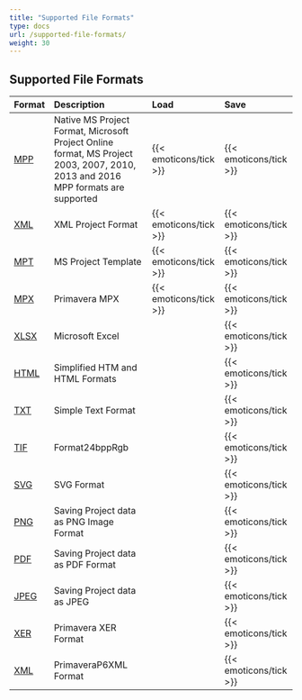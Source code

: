 ```yaml
---
title: "Supported File Formats"
type: docs
url: /supported-file-formats/
weight: 30
---
```


## **Supported File Formats**

|**Format**|**Description**|**Load**|**Save**|
| :- | :- | :- | :- |
|[MPP](https://docs.fileformat.com/project-management/mpp/)|Native MS Project Format, Microsoft Project Online format, MS Project 2003, 2007, 2010, 2013 and 2016 MPP formats are supported|{{< emoticons/tick >}}|{{< emoticons/tick >}}|
|[XML](https://docs.fileformat.com/web/xml/)|XML Project Format|{{< emoticons/tick >}}|{{< emoticons/tick >}} |
|[MPT](https://docs.fileformat.com/project-management/mpt/)|MS Project Template|{{< emoticons/tick >}}|{{< emoticons/tick >}}|
|[MPX](https://docs.fileformat.com/project-management/mpx/)|Primavera MPX|{{< emoticons/tick >}}|{{< emoticons/tick >}}|
|[XLSX](https://docs.fileformat.com/spreadsheet/xlsx/)|Microsoft Excel| |{{< emoticons/tick >}}|
|[HTML](https://docs.fileformat.com/web/html/)|Simplified HTM and HTML Formats| |{{< emoticons/tick >}}|
|[TXT](https://docs.fileformat.com/word-processing/txt/)|Simple Text Format| |{{< emoticons/tick >}}|
|[TIF](https://docs.fileformat.com/image/tiff/)|Format24bppRgb| |{{< emoticons/tick >}} |
|[SVG](https://docs.fileformat.com/page-description-language/svg/)|SVG Format| |{{< emoticons/tick >}} |
|[PNG](https://docs.fileformat.com/image/png/)|Saving Project data as PNG Image Format| |{{< emoticons/tick >}} |
|[PDF](https://docs.fileformat.com/view/pdf/)|Saving Project data as PDF Format| |{{< emoticons/tick >}} |
|[JPEG](https://docs.fileformat.com/image/jpeg/)|Saving Project data as JPEG| |{{< emoticons/tick >}} |
|[XER](https://docs.fileformat.com/project-management/xer/)|Primavera XER Format| |{{< emoticons/tick >}} |
|[XML](https://docs.fileformat.com/web/xml/)  |PrimaveraP6XML Format| |{{< emoticons/tick >}} |

